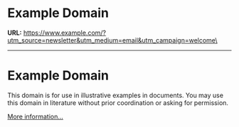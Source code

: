 # Example Domain

**URL:** https://www.example.com/?utm_source=newsletter&utm_medium=email&utm_campaign=welcome\

---

# Example Domain

This domain is for use in illustrative examples in documents. You may use this
domain in literature without prior coordination or asking for permission.

[More information...](https://www.iana.org/domains/example)